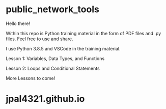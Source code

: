 # public_network_tools

Hello there!

Within this repo is Python training material in the form of PDF files and .py files. Feel free to use and share. 

I use Python 3.8.5 and VSCode in the training material. 

Lesson 1: Variables, Data Types, and Functions

Lesson 2: Loops and Conditional Statements

More Lessons to come!
# jpal4321.github.io
